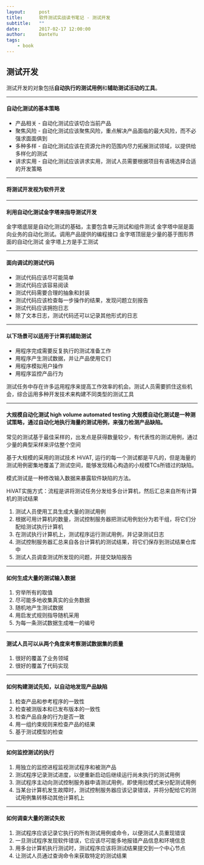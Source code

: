 ```yaml
---
layout:     post
title:      软件测试实战读书笔记 - 测试开发
subtitle:   ""
date:       2017-02-17 12:00:00
author:     DanteYu
tags:
    - book
---
```


## 测试开发

测试开发的对象包括**自动执行的测试用例**和**辅助测试活动的工具**。

---

#### 自动化测试的基本策略
* 产品相关 - 自动化测试应该切合当前产品
* 聚焦风险 - 自动化测试应该聚焦风险，重点解决产品面临的最大风险，而不必强求面面俱到
* 多种多样 - 自动化测试应该在资源允许的范围内尽力拓展测试领域，以提供给多样化的测试
* 讲求实用 - 自动化测试应该讲求实用，测试人员需要根据项目有语境选择合适的开发策略

---

#### 将测试开发视为软件开发

---

#### 利用自动化测试金字塔来指导测试开发
金字塔底层是自动化测试的基础，主要包含单元测试和组件测试
金字塔中层是面向业务的自动化测试。调用产品提供的编程接口
金字塔顶层是少量的基于图形界面的自动化测试
金字塔上方是手工测试

---

#### 面向调试的测试代码
* 测试代码应该尽可能简单
* 测试代码应该容易阅读
* 测试代码需要合理的抽象和封装
* 测试代码应该检查每一步操作的结果，发现问题立刻报告
* 测试代码应该拥抱日志
* 除了文本日志，测试代码还可以记录其他形式的日志

---

#### 以下场景可以适用于计算机辅助测试
* 用程序完成需要反复执行的测试准备工作
* 用程序产生测试数据，并让产品使用它们
* 用程序模拟用户操作
* 用程序监控产品行为

测试任务中存在许多运用程序来提高工作效率的机会。测试人员需要抓住这些机会，综合运用多种开发技术来构建不同类型的测试工具

---

#### 大规模自动化测试 high volume automated testing 大规模自动化测试是一种测试策略，通过自动化地执行海量的测试用例，来强力检测产品缺陷。

常见的测试基于最佳采样的，出发点是获得数量较少，有代表性的测试用例，通过少量的典型采样来评估整个空间

基于大规模的采用的测试技术  HiVAT, 运行的每一个测试都是平凡的，但是海量的测试用例密集地覆盖了测试空间，能够发现精心构造的小规模TCs所错过的缺陷。

模式测试是一种修改输入数据来暴露软件缺陷的方法。

HiVAT实施方式：流程是讲将测试任务分发给多台计算机，然后汇总来自所有计算机的测试结果

1. 测试人员使用工具生成大量的测试用例
2. 根据可用计算机的数量，测试控制服务器把测试用例划分为若干组，将它们分配给测试执行计算机
3. 在测试执行计算机上，测试程序运行测试用例，并记录测试日志
4. 测试控制服务器汇总来自各台计算机的测试结果，将它们保存到测试结果仓库中
5. 测试人员调查测试所发现的问题，并提交缺陷报告

---

#### 如何生成大量的测试输入数据
1. 穷举所有的取值
2. 尽可能多地收集真实的业务数据
3. 随机地产生测试数据
4. 用启发式规则指导随机采用
5. 为每一条测试数据生成唯一的编号

---

#### 测试人员可以从两个角度来考察测试数据集的质量
1. 很好的覆盖了业务领域
2. 很好的覆盖了代码实现

---

#### 如何构建测试先知，以自动地发现产品缺陷
1. 检查产品和参考程序的一致性
2. 检查被测版本和已发布版本的一致性
3. 检查产品自身的行为是否一致
4. 用一组约束规则来检查产品的结果
5. 基于测试模型的检查

---

#### 如何监控测试的执行
1. 用独立的监控进程监视测试程序和被测产品
2. 测试程序记录测试进度，以便重新启动后继续运行尚未执行的测试用例
3. 测试程序主动向测试控制服务器申请测试用例，即使用拉模式来分配测试用例
4. 当某台计算机发生故障时，测试控制服务器应该记录错误，并将分配给它的测试用例集转移动其他计算机上

---

#### 如何调查大量的测试失败
1.  测试程序应该记录它执行的所有测试用例或命令，以便测试人员重现错误
2.  一旦测试程序发现软件错误，它应该尽可能多地报错产品信息和环境信息
3. 用多台计算机执行测试时，测试程序应该将测试结果提交到一个中心节点
4. 让测试人员通过查询命令来获取特定的测试结果


